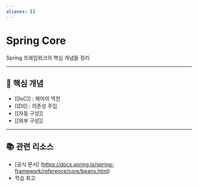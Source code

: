 ```yaml
---
aliases: []
---
```

# Spring Core

Spring 프레임워크의 핵심 개념들 정리

---
## 🧩 핵심 개념

- [[IoC]] : 제어의 역전
- [[DI]] : 의존성 주입
- [[자동 구성]]
- [[외부 구성]]

---
## 📚 관련 리소스
- [공식 문서] (https://docs.spring.io/spring-framework/reference/core/beans.html)
- 학습 회고

